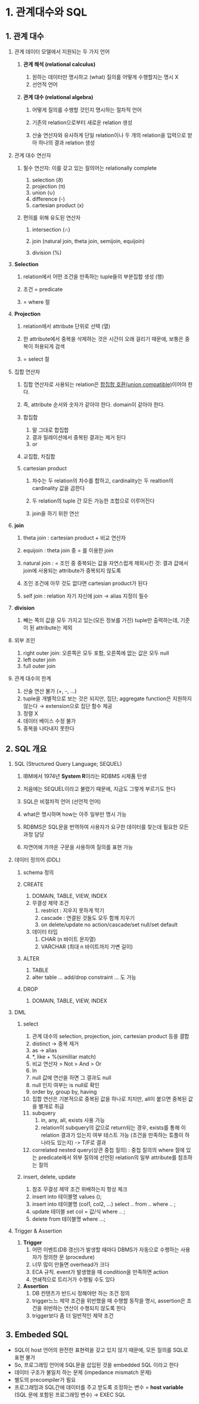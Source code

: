 # 1. 관계대수와 SQL

## 1. 관계 대수

1. 관계 데이터 모델에서 지원되는 두 가지 언어

   1. **관계 해석 (relational calculus)**

      1. 원하는 데이터만 명시하고 (what) 질의를 어떻게 수행할지는 명시 X
      2. 선언적 언어

   2. **관계 대수 (relational algebra)**

      1. 어떻게 질의를 수행할 것인지 명시하는 절차적 언어

      2. 기존의 relation으로부터 새로운 relation 생성

      3. 산술 연산자와 유사하게 단일 relation이나 두 개의 relation을 입력으로 받아 하나의 결과 relation 생성

         

2. 관계 대수 연산자

   1. 필수 연산자: 이를 갖고 있는 질의어는 relationally complete

      1. selection (∂)
      2. projection (π)
      3. union (∪)
      4. difference (-)
      5. cartesian product (x)

   2. 편의를 위해 유도된 연산자 

      1. intersection (∩)

      2. join (natural join, theta join, semijoin, equijoin) 

      3. division (%)

         

3. **Selection**

   1. relation에서 어떤 조건을 만족하는 tuple들의 부분집합 생성 (행)

   2. 조건 = predicate

   3. = where 절

      

4. **Projection**

   1. relation에서 attribute 단위로 선택 (열)

   2. 한 attribute에서 중복을 삭제하는 것은 시간이 오래 걸리기 때문에, 보통은 중복이 허용되게 검색

   3. = select 절

      

5. 집합 연산자

   1. 집합 연산자로 사용되는 relation은 <u>합집합 호환(union compatible)</u>이어야 한다.

   2. 즉, attribute 순서와 숫자가 같아야 한다. domain이 같아야 한다.

   3. 합집합

      1. 말 그대로 합집합
      2. 결과 릴레이션에서 중복된 결과는 제거 된다
      3. or

   4. 교집합, 차집합

   5. cartesian product

      1. 차수는 두 relation의 차수를 합하고, cardinality는 두 realtion의 cardinality 값을 곱한다

      2. 두 relation의 tuple 간 모든 가능한 조합으로 이루어진다

      3. join을 하기 위한 연산

         

6. **join**

   1. theta join : cartesian product + 비교 연산자 

   2. equijoin : theta join 중 = 를 이용한 join

   3. natural join : = 조인 중 중복되는 값을 자연스럽게 제외시킨 것: 결과 값에서 join에 사용되는 attribute가 중복되지 않도록

   4. 조인 조건에 아무 것도 없다면 cartesian product가 된다

   5. self join : relation 자기 자신에 join -> alias 지정이 필수

      

7. **division**

   1. 빼는 쪽의 값을 모두 가지고 있는(모든 정보를 가진) tuple만 출력하는데, 기준이 된 attribute는 제외
      

8. 외부 조인

   1. right outer join: 오른쪽은 모두 포함, 오른쪽에 없는 값은 모두 null
   2. left outer join
   3. full outer join

   

9. 관계 대수의 한계

   1. 산술 연산 불가 (+, -, ...)
   2. tuple을 개별적으로 보는 것은 되지만, 집단; aggregate function은 지원하지 않는다 → extension으로 집단 함수 제공
   3. 정렬 X
   4. 데이터 베이스 수정 불가
   5. 중복을 나타내지 못한다





## 2. SQL 개요

1. SQL (Structured Query Language; SEQUEL)

   1. IBM에서 1974년 **System R**이라는 RDBMS 시제품 탄생

   2. 처음에는 SEQUEL이라고 불렸기 때문에, 지금도 그렇게 부르기도 한다

   3. SQL은 비절차적 언어 (선언적 언어)

   4. what은 명시하며 how는 아주 일부만 명시 가능

   5. RDBMS은 SQL문을 번역하여 사용자가 요구한 데이터를 찾는데 필요한 모든 과정 담당

   6. 자연어에 가까운 구문을 사용하여 질의를 표현 가능

      

2. 데이터 정의어 (DDL)

   1. schema 정의

   2. CREATE

      1. DOMAIN, TABLE, VIEW, INDEX
      2. 무결성 제약 조건
         1. restrict : 지우지 못하게 막기
         2. cascade : 연결된 것들도 모두 함께 지우기
         3. on delete/update no action/cascade/set null/set default
      3. 데이터 타입
         1. CHAR (n 바이트 문자열)
         2. VARCHAR (최대 n 바이트까지 가변 길이)

   3. ALTER

      1. TABLE
      2. alter table ... add/drop constraint ... 도 가능

   4. DROP

      1. DOMAIN, TABLE, VIEW, INDEX

         

3. DML 

   1. select

      1. 관계 대수의 selection, projection, join, cartesian product 등을 결합
      2. distinct -> 중복 제거
      3. as -> alias
      4. *, like + %(simililar match)
      5. 비교 연산자 > Not > And > Or
      6. In
      7. null 값에 연산을 하면 그 결과도 null
      8. null 인지 여부는 is null로 확인
      9. order by, group by, having
      10. 집합 연산은 기본적으로 중복된 값을 하나로 치지만, all이 붙으면 중복된 값을 별개로 취급
      11. subquery
          1. in, any, all, exists 사용 가능
          2. relation이 subquery의 값으로 return되는 경우, exists를 통해 이 relation 결과가 있는지 여부 테스트 가능 (조건을 만족하는 튜플이 하나라도 있는지) -> T/F로 결과 
      12. correlated nested query(상관 중첩 질의) : 중첩 질의의  where 절에 있는 predicate에서 외부 질의에 선언된 relation의 일부 attribute를 참조하는 질의

   2. insert, delete, update

      1. 참조 무결성 제약 조건 위배하는지 항상 체크
      2. insert into 테이블명 values ();
      3. insert into 테이블명 (col1, col2, ...) select .. from .. where .. ;
      4. update 테이블 set col = 값/식 where .. ;
      5. delete from 테이블명 where ...;

      

4. Trigger & Assertion

   1. **Trigger**
      1. 어떤 이벤트(DB 갱신)가 발생할 때마다 DBMS가 자동으로 수행하는 사용자가 정의한 문 (procedure)
      2. 너무 많이 만들면 overhead가 크다
      3. ECA 규칙. event가 발생했을 때 condition을 만족하면 action
      4. 연쇄적으로 트리거가 수행될 수도 있다
   2. **Assertion**
      1. DB 컨텐츠가 반드시 정해야만 하는 조건 정의
      2. trigger느느 제약 조건을 위반했을 때 수행할 동작을 명시, assertion은 조건을 위반하는 연산이 수행되지 않도록 한다
      3. trigger보다 좀 더 일반적인 제약 조건



## 3. Embeded SQL

- SQL이 host 언어의 완전한 표현력을 갖고 있지 않기 때문에, 모든 질의를 SQL로 표현 불가
- So, 프로그래밍 언어에 SQL문을 삽입된 것을 embedded SQL 이라고 한다
- 데이터 구조가 불일치 하는 문제 (impedance mismatch 문제)
- 별도의 precompiler가 필요
- 프로그래밍과 SQL간에 데이터를 주고 받도록 조정하는 변수 = **host variable** (SQL 문에 포함된 프로그래밍 변수) -> EXEC SQL

